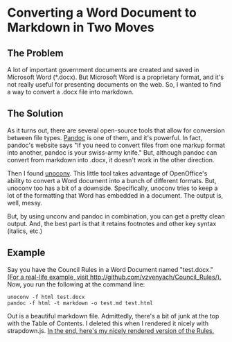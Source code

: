 # Converting a Word Document to Markdown in Two Moves

## The Problem

A lot of important government documents are created and saved in Microsoft Word (*.docx). But Microsoft Word is a proprietary format, and it's not really useful for presenting documents on the web. So, I wanted to find a way to convert a .docx file into markdown.

## The Solution

As it turns out, there are several open-source tools that allow for conversion between file types. [Pandoc](johnmacfarlane.net/pandoc/) is one of them, and it's powerful. In fact, pandoc's website says "If you need to convert files from one markup format into another, pandoc is your swiss-army knife." But, although pandoc can convert from markdown into .docx, it doesn't work in the other direction.

Then I found [unoconv](http://dag.wieers.com/home-made/unoconv/). This little tool takes advantage of OpenOffice's ability to convert a Word document into a bunch of different formats. But, unoconv too has a bit of a downside. Specifically, unoconv tries to keep a lot of the formatting that Word has embedded in a document. The output is, well, messy.

But, by using unconv and pandoc in combination, you can get a pretty clean output. And, the best part is that it retains footnotes and other key syntax (italics, etc.)

## Example

Say you have the Council Rules in a Word Document named "test.docx." [(For a real-life example, visit http://github.com/vzvenyach/Council_Rules/).](http://github.com/vzvenyach/Council_Rules/) Now, you run the following at the command line:

    unoconv -f html test.docx
    pandoc -f html -t markdown -o test.md test.html

Out is a beautiful markdown file. Admittedly, there's a bit of junk at the top with the Table of Contents. I deleted this when I rendered it nicely with strapdown.js. [In the end, here's my nicely rendered version of the Rules.](http://vzvenyach.github.io/Council_Rules/Rules.html)
